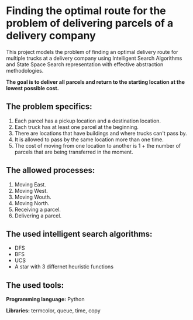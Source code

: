 # Finding the optimal route for the problem of delivering parcels of a delivery company
This project models the problem of finding an optimal delivery route for multiple trucks at a delivery company using Intelligent Search Algorithms and State Space Search representation with effective abstraction methodologies.

**The goal is to deliver all parcels and return to the starting location at the lowest possible cost.**

## The problem specifics:
1) Each parcel has a pickup location and a destination location.
2) Each truck has at least one parcel at the beginning.
3) There are locations that have buildings and where trucks can't pass by.
4) It is allowed to pass by the same location more than one time.
5) The cost of moving from one location to another is 1 + the number of parcels that are being transferred in the moment.

## The allowed processes:
1) Moving East.
2) Moving West.
3) Moving Wouth.
4) Moving North.
5) Receiving a parcel.
6) Delivering a parcel.

## The used intelligent search algorithms:
- DFS
- BFS
- UCS
- A star with 3 differnet heuristic functions

## The used tools:
**Programming language:** Python

**Libraries:** termcolor, queue, time, copy

